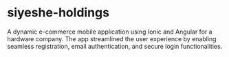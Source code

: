 # siyeshe-holdings
A dynamic e-commerce mobile application using Ionic and Angular for a hardware company. The app streamlined the user experience by enabling seamless registration, email authentication, and secure login functionalities.
